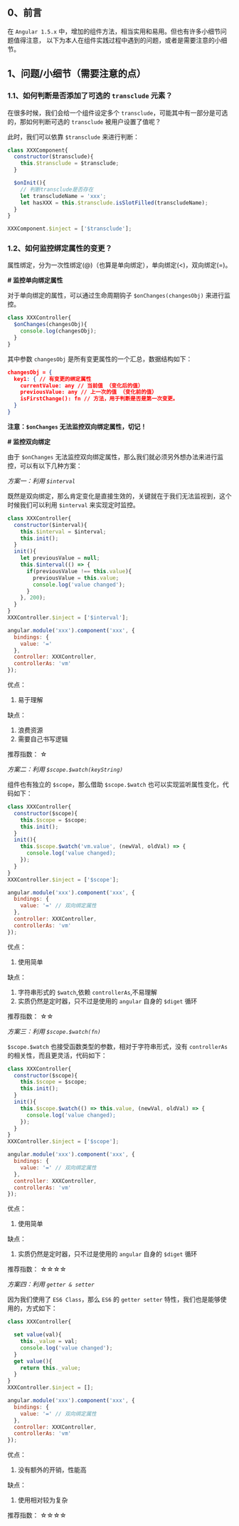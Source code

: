 ## 0、前言

在 ``Angular 1.5.x`` 中，增加的组件方法，相当实用和易用。但也有许多小细节问题值得注意，
以下为本人在组件实践过程中遇到的问题，或者是需要注意的小细节。

## 1、问题/小细节（需要注意的点）

### 1.1、如何判断是否添加了可选的 ``transclude`` 元素？

在很多时候，我们会给一个组件设定多个 ``transclude``，可能其中有一部分是可选的，那如何判断可选的 ``transclude`` 被用户设置了值呢？

此时，我们可以依靠 ``$transclude`` 来进行判断：

```javascript
class XXXComponent{
  constructor($transclude){
    this.$transclude = $transclude;
  }

  $onInit(){
    // 判断transclude是否存在
    let transcludeName = 'xxx';
    let hasXXX = this.$transclude.isSlotFilled(transcludeName);
  }
}

XXXComponent.$inject = ['$transclude'];
```

### 1.2、如何监控绑定属性的变更？

属性绑定，分为一次性绑定(@)（也算是单向绑定），单向绑定(<)，双向绑定(=)。

**# 监控单向绑定属性**

对于单向绑定的属性，可以通过生命周期钩子 ``$onChanges(changesObj)`` 来进行监控。

```javascript
class XXXController{
  $onChanges(changesObj){
    console.log(changesObj);
  }
}
```

其中参数 ``changesObj`` 是所有变更属性的一个汇总，数据结构如下：

```json
changesObj = {
  key1: { // 有变更的绑定属性
    currentValue: any // 当前值 （变化后的值）
    previousValue: any // 上一次的值 （变化前的值）
    isFirstChange(): fn // 方法，用于判断是否是第一次变更。 
  }
}
```

**注意：``$onChanges`` 无法监控双向绑定属性，切记！**

**# 监控双向绑定**

由于 ``$onChanges`` 无法监控双向绑定属性，那么我们就必须另外想办法来进行监控，可以有以下几种方案：

*方案一：利用 ``$interval``*

既然是双向绑定，那么肯定变化是直接生效的，关键就在于我们无法监视到，这个时候我们可以利用 ``$interval`` 来实现定时监控。

```javascript
class XXXController{
  constructor($interval){
    this.$interval = $interval;
    this.init();
  }
  init(){
    let previousValue = null;
    this.$interval(() => {
      if(previousValue !== this.value){
        previousValue = this.value;
        console.log('value changed');
      }
    }, 200);
  }
}
XXXController.$inject = ['$interval'];

angular.module('xxx').component('xxx', {
  bindings: {
    value: '='
  },
  controller: XXXController,
  controllerAs: 'vm'
});

```

优点：
1. 易于理解

缺点：
1. 浪费资源
2. 需要自己书写逻辑

推荐指数： ☆

*方案二：利用 ``$scope.$watch(keyString)``*

组件也有独立的 ``$scope``，那么借助 ``$scope.$watch`` 也可以实现监听属性变化，代码如下：

```javascript
class XXXController{
  constructor($scope){
    this.$scope = $scope;
    this.init();
  }
  init(){
    this.$scope.$watch('vm.value', (newVal, oldVal) => {
      console.log('value changed);
    });
  }
}
XXXController.$inject = ['$scope'];

angular.module('xxx').component('xxx', {
  bindings: {
    value: '=' // 双向绑定属性
  },
  controller: XXXController,
  controllerAs: 'vm'
});
```

优点：
1. 使用简单

缺点：
1. 字符串形式的 ``$watch``,依赖 ``controllerAs``,不易理解 
2. 实质仍然是定时器，只不过是使用的 ``angular`` 自身的 ``$diget`` 循环

推荐指数： ☆☆

*方案三：利用 ``$scope.$watch(fn)``*

``$scope.$watch`` 也接受函数类型的参数，相对于字符串形式，没有 ``controllerAs`` 的相关性，而且更灵活，代码如下：

```javascript
class XXXController{
  constructor($scope){
    this.$scope = $scope;
    this.init();
  }
  init(){
    this.$scope.$watch(() => this.value, (newVal, oldVal) => {
      console.log('value changed);
    });
  }
}
XXXController.$inject = ['$scope'];

angular.module('xxx').component('xxx', {
  bindings: {
    value: '=' // 双向绑定属性
  },
  controller: XXXController,
  controllerAs: 'vm'
});
```

优点：
1. 使用简单

缺点：
1. 实质仍然是定时器，只不过是使用的 ``angular`` 自身的 ``$diget`` 循环

推荐指数： ☆☆☆☆

*方案四：利用 ``getter & setter``*

因为我们使用了 ``ES6 Class``，那么 ``ES6`` 的 ``getter setter`` 特性，我们也是能够使用的，方式如下：

```javascript
class XXXController{

  set value(val){
    this._value = val;
    console.log('value changed');
  }
  get value(){
    return this._value;
  }
}
XXXController.$inject = [];

angular.module('xxx').component('xxx', {
  bindings: {
    value: '=' // 双向绑定属性
  },
  controller: XXXController,
  controllerAs: 'vm'
});
```
优点：
1. 没有额外的开销，性能高

缺点：
1. 使用相对较为复杂

推荐指数： ☆☆☆☆